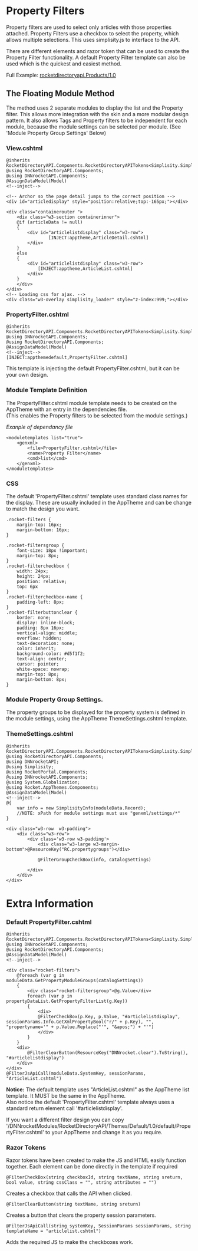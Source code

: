 ﻿# Property Filters

Property filters are used to select only articles with those properties attached.  Property Filters use a checkbox to select the property, which allows multiple selections.  This uses simplisity.js to interface to the API. 

There are different elements and razor token that can be used to create the Property Filter functionality.  A default Property Filter template can also be used which is the quickest and easiest method. 


Full Example: [rocketdirectoryapi.Products/1.0](https://github.com/Rocket-CDS/AppThemes-W3-CSS/tree/main/rocketdirectoryapi.Products/1.0)



## The Floating Module Method
The method uses 2 separate modules to display the list and the Property filter.  This allows more integration with the skin and a more modular design pattern.  It also allows Tags and Property filters to be independent for each module, because the module settings can be selected per module.  (See 'Module Property Group Settings' Below)

### View.cshtml
```
@inherits RocketDirectoryAPI.Components.RocketDirectoryAPITokens<Simplisity.SimplisityRazor>
@using RocketDirectoryAPI.Components;
@using DNNrocketAPI.Components;
@AssignDataModel(Model)
<!--inject-->

<!-- Archor so the page detail jumps to the correct position -->
<div id="articledisplay" style="position:relative;top:-165px;"></div>

<div class="containerouter ">
    <div class="w3-section containerinner">
    @if (articleData != null)
    {
        <div id="articlelistdisplay" class="w3-row">
                [INJECT:apptheme,ArticleDetail.cshtml]
        </div>
    }
    else
    {
        <div id="articlelistdisplay" class="w3-row">
            [INJECT:apptheme,ArticleList.cshtml]
        </div>
    }
    </div>
</div>
<!-- Loading css for ajax. -->
<div class="w3-overlay simplisity_loader" style="z-index:999;"></div>

```

### PropertyFilter.cshtml
```
@inherits RocketDirectoryAPI.Components.RocketDirectoryAPITokens<Simplisity.SimplisityRazor>
@using DNNrocketAPI.Components;
@using RocketDirectoryAPI.Components;
@AssignDataModel(Model)
<!--inject-->
[INJECT:appthemedefault,PropertyFilter.cshtml]
```
This template is injecting the default PropertyFilter.cshtml, but it can be your own design.

### Module Template Definition
The PropertyFilter.cshtml module template needs to be created on the AppTheme with an entry in the dependencies file.  
(This enables the Property filters to be selected from the module settings.)  

*Exanple of dependancy file*
```
<moduletemplates list="true">
    <genxml>
        <file>PropertyFilter.cshtml</file>
        <name>Property Filter</name>
        <cmd>list</cmd>
    </genxml>
</moduletemplates>
```

### CSS
The default 'PropertyFilter.cshtml' template uses standard class names for the display.  These are usually included in the AppTheme and can be change to match the design you want.
```
.rocket-filters {
    margin-top: 16px;
    margin-bottom: 16px;
}

.rocket-filtersgroup {
    font-size: 18px !important;
    margin-top: 8px;
}
.rocket-filtercheckbox {
    width: 24px;
    height: 24px;
    position: relative;
    top: 6px
}
.rocket-filtercheckbox-name {
    padding-left: 8px;
}
.rocket-filterbuttonclear {
    border: none;
    display: inline-block;
    padding: 8px 16px;
    vertical-align: middle;
    overflow: hidden;
    text-decoration: none;
    color: inherit;
    background-color: #d5f1f2;
    text-align: center;
    cursor: pointer;
    white-space: nowrap;
    margin-top: 8px;
    margin-bottom: 8px;
}
```


### Module Property Group Settings.
The property groups to be displayed for the property system is defined in the module settings, using the AppTheme ThemeSettings.cshtml template. 

### ThemeSettings.cshtml
```
@inherits RocketDirectoryAPI.Components.RocketDirectoryAPITokens<Simplisity.SimplisityRazor>
@using RocketDirectoryAPI.Components;
@using DNNrocketAPI;
@using Simplisity;
@using RocketPortal.Components;
@using DNNrocketAPI.Components;
@using System.Globalization;
@using Rocket.AppThemes.Components;
@AssignDataModel(Model)
<!--inject-->
@{
    var info = new SimplisityInfo(moduleData.Record);
    //NOTE: xPath for module settings must use "genxml/settings/*"
}

<div class="w3-row  w3-padding">
    <div class="w3-row">
        <div class='w3-row w3-padding'>
            <div class="w3-large w3-margin-bottom">@ResourceKey("RC.propertygroups")</div>

            @FilterGroupCheckBox(info, catalogSettings)

        </div>
    </div>
</div>

```

# Extra Information

### Default PropertyFilter.cshtml
```
@inherits RocketDirectoryAPI.Components.RocketDirectoryAPITokens<Simplisity.SimplisityRazor>
@using DNNrocketAPI.Components;
@using RocketDirectoryAPI.Components;
@AssignDataModel(Model)
<!--inject-->

<div class="rocket-filters">
    @foreach (var g in moduleData.GetPropertyModuleGroups(catalogSettings))
    {
        <div class="rocket-filtersgroup">@g.Value</div>
        foreach (var p in propertyDataList.GetPropertyFilterList(g.Key))
        {
            <div>
            @FilterCheckBox(p.Key, p.Value, "#articlelistdisplay", sessionParams.Info.GetXmlPropertyBool("r/" + p.Key), "", "propertyname='" + p.Value.Replace("'", "&apos;") + "'")
            </div>
        }
    }
    <div>
        @FilterClearButton(ResourceKey("DNNrocket.clear").ToString(), "#articlelistdisplay")
    </div>
</div>
@FilterJsApiCall(moduleData.SystemKey, sessionParams, "ArticleList.cshtml")
```
**Notice:**  The default template uses "ArticleList.cshtml" as the AppTheme list template.  It MUST be the same in the AppTheme.  
Also notice the default 'PropertyFilter.cshtml' template always uses a standard return element call '#articlelistdisplay'. 

If you want a different filter design you can copy '/DNNrocketModules/RocketDirectoryAPI/Themes/Default/1.0/default/PropertyFilter.cshtml' to your AppTheme and change it as you require. 

### Razor Tokens
Razor tokens have been created to make the JS and HTML easily function together.  Each element can be done directly in the template if required  

```
@FilterCheckBox(string checkboxId, string textName, string sreturn, bool value, string cssClass = "", string attributes = "")
```
Creates a checkbox that calls the API when clicked.   

```
@FilterClearButton(string textName, string sreturn)
```
Creates a button that clears the property session parameters.    

```
@FilterJsApiCall(string systemKey, SessionParams sessionParams, string templateName = "articlelist.cshtml")
```
Adds the required JS to make the checkboxes work.
